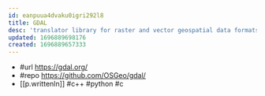 ```yaml
---
id: eanpuua4dvaku0igri292l8
title: GDAL
desc: 'translator library for raster and vector geospatial data formats. '
updated: 1696889698176
created: 1696889657333
---
```


- #url https://gdal.org/
- #repo https://github.com/OSGeo/gdal/
- [[p.writtenIn]] #c++ #python #c